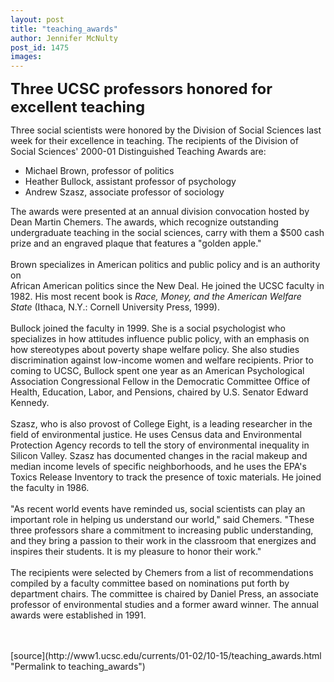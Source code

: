 ```yaml
---
layout: post
title: "teaching_awards"
author: Jennifer McNulty
post_id: 1475
images:
---
```


<p>
  <font size="5"><b>Three UCSC professors honored for excellent teaching</b></font>
</p>
<p>
  Three social scientists were honored by the Division of Social Sciences last week for their excellence in teaching. The recipients of the Division of Social Sciences' 2000-01 Distinguished Teaching Awards are:
</p>
<ul>
  <li>Michael Brown, professor of politics
  </li>
  <li>Heather Bullock, assistant professor of psychology
  </li>
  <li>Andrew Szasz, associate professor of sociology
  </li>
</ul>
<p>
  The awards were presented at an annual division convocation hosted by Dean Martin Chemers. The awards, which recognize outstanding undergraduate teaching in the social sciences, carry with them a $500 cash prize and an engraved plaque that features a "golden apple."<br>
  <br>
  Brown specializes in American politics and public policy and is an authority on<br>
  African American politics since the New Deal. He joined the UCSC faculty in 1982. His most recent book is <i>Race, Money, and the American Welfare State</i> (Ithaca, N.Y.: Cornell University Press, 1999).<br>
  <br>
  Bullock joined the faculty in 1999. She is a social psychologist who specializes in how attitudes influence public policy, with an emphasis on how stereotypes about poverty shape welfare policy. She also studies discrimination against low-income women and welfare recipients. Prior to coming to UCSC, Bullock spent one year as an American Psychological Association Congressional Fellow in the Democratic Committee Office of Health, Education, Labor, and Pensions, chaired by U.S. Senator Edward Kennedy.<br>
  <br>
  Szasz, who is also provost of College Eight, is a leading researcher in the field of environmental justice. He uses Census data and Environmental Protection Agency records to tell the story of environmental inequality in Silicon Valley. Szasz has documented changes in the racial makeup and median income levels of specific neighborhoods, and he uses the EPA's Toxics Release Inventory to track the presence of toxic materials. He joined the faculty in 1986.<br>
  <br>
  "As recent world events have reminded us, social scientists can play an important role in helping us understand our world," said Chemers. "These three professors share a commitment to increasing public understanding, and they bring a passion to their work in the classroom that energizes and inspires their students. It is my pleasure to honor their work."<br>
  <br>
  The recipients were selected by Chemers from a list of recommendations compiled by a faculty committee based on nominations put forth by department chairs. The committee is chaired by Daniel Press, an associate professor of environmental studies and a former award winner. The annual awards were established in 1991.<br>
  <br>
  <br>

</p>
[source](http://www1.ucsc.edu/currents/01-02/10-15/teaching_awards.html "Permalink to teaching_awards")
